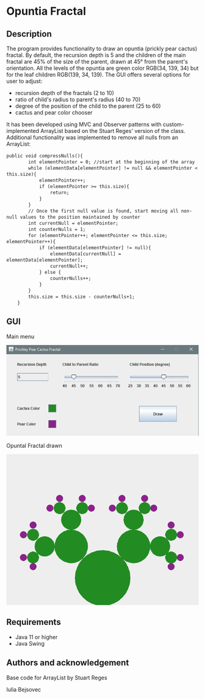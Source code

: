 # Opuntia Fractal

## Description

The program provides functionality to draw an opuntia (prickly pear cactus) fractal. By default, the recursion depth is 5 and the children of the main fractal are 45% of the size of the parent, drawn at 45° from the parent's orientation. All the levels of the opuntia are green color RGB(34, 139, 34) but for the leaf children RGB(139, 34, 139). The GUI offers several options for user to adjust:
<ul>
  <li>recursion depth of the fractals (2 to 10)</li>
  <li>ratio of child's radius to parent's radius (40 to 70)</li>
  <li>degree of the position of the child to the parent (25 to 60)</li>
  <li>cactus and pear color chooser</li>
</ul>

It has been developed using MVC and Observer patterns with custom-implemented ArrayList based on the Stuart Reges' version of the class. Additional functionality was implemented to remove all nulls from an ArrayList:

```
public void compressNulls(){
        int elementPointer = 0; //start at the beginning of the array
        while (elementData[elementPointer] != null && elementPointer < this.size){
            elementPointer++;
            if (elementPointer >= this.size){
                return;
            }
        }
        // Once the first null value is found, start moving all non-null values to the position maintained by counter
        int currentNull = elementPointer;
        int counterNulls = 1;
        for (elementPointer++; elementPointer <= this.size; elementPointer++){
            if (elementData[elementPointer] != null){
                elementData[currentNull] = elementData[elementPointer];
                currentNull++;
            } else {
                counterNulls++;
            }
        }
        this.size = this.size - counterNulls+1;
    }
```


## GUI

Main menu

<img src="src/GUI_main.PNG">

Opuntal Fractal drawn

<img src="src/OpuntiaFractal.PNG">

## Requirements

<ul>
  <li>Java 11 or higher</li>
  <li>Java Swing</li>
</ul>

## Authors and acknowledgement

Base code for ArrayList by Stuart Reges

Iulia Bejsovec
